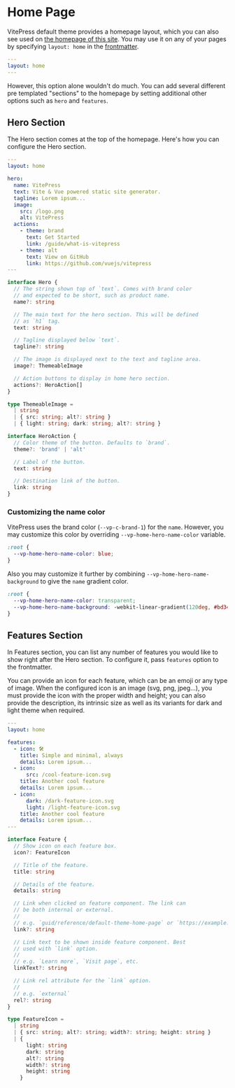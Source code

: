 # Home Page

VitePress default theme provides a homepage layout, which you can also see used on [the homepage of this site](../). You may use it on any of your pages by specifying `layout: home` in the [frontmatter](./frontmatter-config).

```yaml
---
layout: home
---
```

However, this option alone wouldn't do much. You can add several different pre templated "sections" to the homepage by setting additional other options such as `hero` and `features`.

## Hero Section

The Hero section comes at the top of the homepage. Here's how you can configure the Hero section.

```yaml
---
layout: home

hero:
  name: VitePress
  text: Vite & Vue powered static site generator.
  tagline: Lorem ipsum...
  image:
    src: /logo.png
    alt: VitePress
  actions:
    - theme: brand
      text: Get Started
      link: /guide/what-is-vitepress
    - theme: alt
      text: View on GitHub
      link: https://github.com/vuejs/vitepress
---
```

```ts
interface Hero {
  // The string shown top of `text`. Comes with brand color
  // and expected to be short, such as product name.
  name?: string

  // The main text for the hero section. This will be defined
  // as `h1` tag.
  text: string

  // Tagline displayed below `text`.
  tagline?: string

  // The image is displayed next to the text and tagline area.
  image?: ThemeableImage

  // Action buttons to display in home hero section.
  actions?: HeroAction[]
}

type ThemeableImage =
  | string
  | { src: string; alt?: string }
  | { light: string; dark: string; alt?: string }

interface HeroAction {
  // Color theme of the button. Defaults to `brand`.
  theme?: 'brand' | 'alt'

  // Label of the button.
  text: string

  // Destination link of the button.
  link: string
}
```

### Customizing the name color

VitePress uses the brand color (`--vp-c-brand-1`) for the `name`. However, you may customize this color by overriding `--vp-home-hero-name-color` variable.

```css
:root {
  --vp-home-hero-name-color: blue;
}
```

Also you may customize it further by combining `--vp-home-hero-name-background` to give the `name` gradient color.

```css
:root {
  --vp-home-hero-name-color: transparent;
  --vp-home-hero-name-background: -webkit-linear-gradient(120deg, #bd34fe, #41d1ff);
}
```

## Features Section

In Features section, you can list any number of features you would like to show right after the Hero section. To configure it, pass `features` option to the frontmatter.

You can provide an icon for each feature, which can be an emoji or any type of image. When the configured icon is an image (svg, png, jpeg...), you must provide the icon with the proper width and height; you can also provide the description, its intrinsic size as well as its variants for dark and light theme when required.

```yaml
---
layout: home

features:
  - icon: 🛠️
    title: Simple and minimal, always
    details: Lorem ipsum...
  - icon:
      src: /cool-feature-icon.svg
    title: Another cool feature
    details: Lorem ipsum...
  - icon:
      dark: /dark-feature-icon.svg
      light: /light-feature-icon.svg
    title: Another cool feature
    details: Lorem ipsum...
---
```

```ts
interface Feature {
  // Show icon on each feature box.
  icon?: FeatureIcon

  // Title of the feature.
  title: string

  // Details of the feature.
  details: string

  // Link when clicked on feature component. The link can
  // be both internal or external.
  //
  // e.g. `guid/reference/default-theme-home-page` or `https://example.com`
  link?: string

  // Link text to be shown inside feature component. Best
  // used with `link` option.
  //
  // e.g. `Learn more`, `Visit page`, etc.
  linkText?: string

  // Link rel attribute for the `link` option.
  //
  // e.g. `external`
  rel?: string
}

type FeatureIcon =
  | string
  | { src: string; alt?: string; width?: string; height: string }
  | {
      light: string
      dark: string
      alt?: string
      width?: string
      height: string
    }
```
